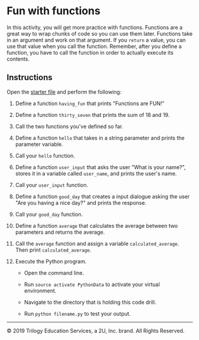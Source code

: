 # Fun with functions

In this activity, you will get more practice with functions. Functions are a great way to wrap chunks of code so you can use them later. Functions take in an argument and work on that argument. If you `return` a value, you can use that value when you call the function. Remember, after you define a function, you have to call the function in order to actually execute its contents.

## Instructions

Open the [starter file](Unsolved/functions-01.py) and perform the following:

1. Define a function `having_fun` that prints "Functions are FUN!"

2. Define a function `thirty_seven` that prints the sum of 18 and 19.

3. Call the two functions you've defined so far.

4. Define a function `hello` that takes in a string parameter and prints the parameter variable.

5. Call your `hello` function.

6. Define a function `user_input` that asks the user "What is your name?", stores it in a variable called `user_name`, and prints the user's name.

7. Call your `user_input` function.

8. Define a function `good_day` that creates a input dialogue asking the user "Are you having a nice day?" and prints the response.

9. Call your `good_day` function.

10. Define a function `average` that calculates the average between two parameters and returns the average.

11. Call the `average` function and assign a variable `calculated_average`. Then print `calculated_average`.

12. Execute the Python program.

    * Open the command line.

    * Run `source activate PythonData` to activate your virtual environment.

    * Navigate to the directory that is holding this code drill.

    * Run `python filename.py` to test your output.

---

© 2019 Trilogy Education Services, a 2U, Inc. brand. All Rights Reserved.

